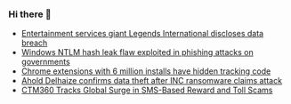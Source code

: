 ### Hi there 👋

<!--START_SECTION:feed-->
* [Entertainment services giant Legends International discloses data breach](https://www.bleepingcomputer.com/news/security/entertainment-services-giant-legends-international-discloses-data-breach/)
* [Windows NTLM hash leak flaw exploited in phishing attacks on governments](https://www.bleepingcomputer.com/news/security/windows-ntlm-hash-leak-flaw-exploited-in-phishing-attacks-on-governments/)
* [Chrome extensions with 6 million installs have hidden tracking code](https://www.bleepingcomputer.com/news/security/chrome-extensions-with-6-million-installs-have-hidden-tracking-code/)
* [Ahold Delhaize confirms data theft after INC ransomware claims attack](https://www.bleepingcomputer.com/news/security/ahold-delhaize-confirms-data-theft-after-inc-ransomware-claims-attack/)
* [CTM360 Tracks Global Surge in SMS-Based Reward and Toll Scams](https://www.bleepingcomputer.com/news/security/ctm360-tracks-global-surge-in-sms-based-reward-and-toll-scams/)
<!--END_SECTION:feed-->

<!--
**frankenk/frankenk** is a ✨ _special_ ✨ repository because its `README.md` (this file) appears on your GitHub profile.

Here are some ideas to get you started:

- 🔭 I’m currently working on ...
- 🌱 I’m currently learning ...
- 👯 I’m looking to collaborate on ...
- 🤔 I’m looking for help with ...
- 💬 Ask me about ...
- 📫 How to reach me: ...
- 😄 Pronouns: ...
- ⚡ Fun fact: ...
-->



